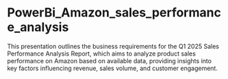 # PowerBi_Amazon_sales_performance_analysis
This presentation outlines the business requirements for the Q1 2025 Sales Performance Analysis Report, which aims to analyze product sales performance on Amazon based on available data, providing insights into key factors influencing revenue, sales volume, and customer engagement.
